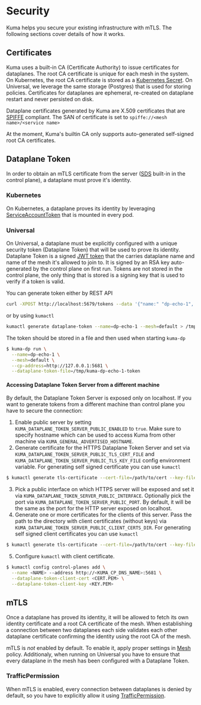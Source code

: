 # Security

Kuma helps you secure your existing infrastructure with mTLS. The following sections cover details of how it works.

## Certificates

Kuma uses a built-in CA (Certificate Authority) to issue certificates for dataplanes. The root CA certificate is unique for each mesh
in the system. On Kubernetes, the root CA certificate is stored as a [Kubernetes Secret](https://kubernetes.io/docs/concepts/configuration/secret/).
On Universal, we leverage the same storage (Postgres) that is used for storing policies.
Certificates for dataplanes are ephemeral, re-created on dataplane restart and never persisted on disk.

Dataplane certificates generated by Kuma are X.509 certificates that are [SPIFFE](https://github.com/spiffe/spiffe/blob/master/standards/X509-SVID.md) compliant. The SAN of certificate is set to `spiffe://<mesh name>/<service name>`

At the moment, Kuma's builtin CA only supports auto-generated self-signed root CA certificates.

## Dataplane Token

In order to obtain an mTLS certificate from the server ([SDS](https://www.envoyproxy.io/docs/envoy/latest/configuration/security/secret) built-in in the control plane), a dataplane must prove it's identity.

### Kubernetes
On Kubernetes, a dataplane proves its identity by leveraging [ServiceAccountToken](https://kubernetes.io/docs/reference/access-authn-authz/service-accounts-admin/#service-account-automation) that is mounted in every pod.

### Universal

On Universal, a dataplane must be explicitly configured with a unique security token (Dataplane Token) that will be used to prove its identity.
Dataplane Token is a signed [JWT token](https://jwt.io) that the carries dataplane name and name of the mesh it's allowed to join to.
It is signed by an RSA key auto-generated by the control plane on first run. Tokens are not stored in the control plane,
the only thing that is stored is a signing key that is used to verify if a token is valid. 

You can generate token either by REST API
```bash
curl -XPOST http://localhost:5679/tokens --data '{"name:" "dp-echo-1", "mesh": "default"}'
```

or by using `kumactl`
```bash
kumactl generate dataplane-token --name=dp-echo-1 --mesh=default > /tmp/kuma-dp-echo1-token
``` 

The token should be stored in a file and then used when starting `kuma-dp`
```bash
$ kuma-dp run \
  --name=dp-echo-1 \
  --mesh=default \
  --cp-address=http://127.0.0.1:5681 \
  --dataplane-token-file=/tmp/kuma-dp-echo-1-token
```

#### Accessing Dataplane Token Server from a different machine

By default, the Dataplane Token Server is exposed only on localhost. If you want to generate tokens from a different machine than control plane you have to secure the connection:
1) Enable public server by setting `KUMA_DATAPLANE_TOKEN_SERVER_PUBLIC_ENABLED` to `true`. Make sure to specify hostname which can be used to access Kuma from other machine via `KUMA_GENERAL_ADVERTISED_HOSTNAME`.
2) Generate certificate for the HTTPS Dataplane Token Server and set via `KUMA_DATAPLANE_TOKEN_SERVER_PUBLIC_TLS_CERT_FILE` and `KUMA_DATAPLANE_TOKEN_SERVER_PUBLIC_TLS_KEY_FILE` config environment variable.
   For generating self signed certificate you can use `kumactl`
```bash
$ kumactl generate tls-certificate --cert-file=/path/to/cert --key-file=/path/to/key --type=server --cp-hostname=<name from KUMA_GENERAL_ADVERTISED_HOSTNAME>
```
3) Pick a public interface on which HTTPS server will be exposed and set it via `KUMA_DATAPLANE_TOKEN_SERVER_PUBLIC_INTERFACE`.
   Optionally pick the port via `KUMA_DATAPLANE_TOKEN_SERVER_PUBLIC_PORT`. By default, it will be the same as the port for the HTTP server exposed on localhost.
4) Generate one or more certificates for the clients of this server. Pass the path to the directory with client certificates (without keys) via `KUMA_DATAPLANE_TOKEN_SERVER_PUBLIC_CLIENT_CERTS_DIR`.
   For generating self signed client certificates you can use `kumactl`
```bash
$ kumactl generate tls-certificate --cert-file=/path/to/cert --key-file=/path/to/key --type=client
```
5) Configure `kumactl` with client certificate.
```bash
$ kumactl config control-planes add \
  --name <NAME> --address http://<KUMA_CP_DNS_NAME>:5681 \
  --dataplane-token-client-cert <CERT.PEM> \
  --dataplane-token-client-key <KEY.PEM>
```

## mTLS

Once a dataplane has proved its identity, it will be allowed to fetch its own identity certificate and a root CA certificate of the mesh.
When establishing a connection between two dataplanes each side validates each other dataplane certificate confirming the identity using the root CA of the mesh.

mTLS is _not_ enabled by default. To enable it, apply proper settings in [Mesh](/docs/0.3.0/policies/#mesh) policy.
Additionaly, when running on Universal you have to ensure that every dataplane in the mesh has been configured with a Dataplane Token.

### TrafficPermission
When mTLS is enabled, every connection between dataplanes is denied by default, so you have to explicitly allow it using [TrafficPermission](/docs/0.3.0/policies/#traffic-permissions).